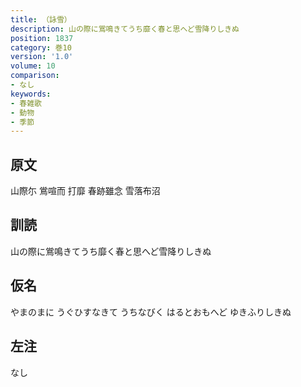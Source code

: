 ```yaml
---
title: （詠雪）
description: 山の際に鴬鳴きてうち靡く春と思へど雪降りしきぬ
position: 1837
category: 巻10
version: '1.0'
volume: 10
comparison:
- なし
keywords:
- 春雑歌
- 動物
- 季節
---
```


## 原文

山際尓 鴬喧而 打靡 春跡雖念 雪落布沼

## 訓読

山の際に鴬鳴きてうち靡く春と思へど雪降りしきぬ

## 仮名

やまのまに うぐひすなきて うちなびく はるとおもへど ゆきふりしきぬ

## 左注

なし
